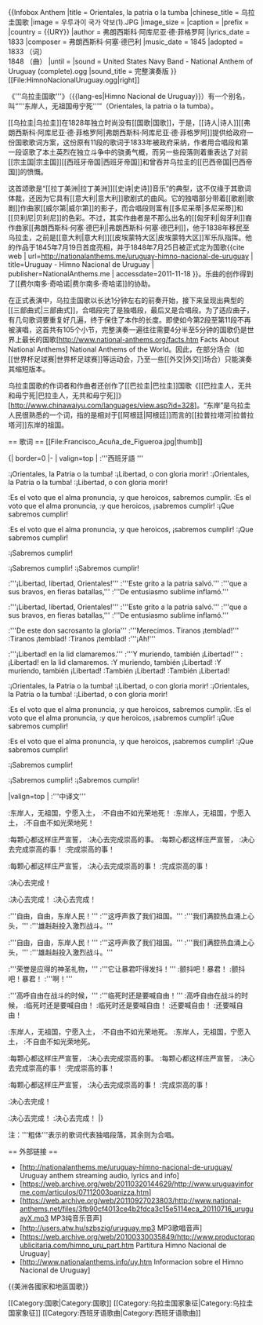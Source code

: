 {{Infobox Anthem
|title         = Orientales, la patria o la tumba
|chinese_title = 乌拉圭国歌
|image         = 우루과이 국가 악보(1).JPG
|image_size    =
|caption       =
|prefix        = 
|country       = {{URY}}
|author        = 弗朗西斯科·阿库尼亚·德·菲格罗阿
|lyrics_date   = 1833
|composer      = 弗朗西斯科·何塞·德巴利
|music_date    = 1845
|adopted       = 1833 （词）<br />1848 （曲）
|until         =
|sound         = United States Navy Band - National Anthem of Uruguay (complete).ogg
|sound_title   = 完整演奏版
}}
[[File:HimnoNacionalUruguay.ogg|right]]

《'''乌拉圭国歌'''》（{{lang-es|Himno Nacional de Uruguay}}）有一个别名，叫“'''东岸人，无祖国毋宁死'''”（Orientales, la patria o la tumba）。

[[乌拉圭|乌拉圭]]在1828年独立时尚没有[[国歌|国歌]]，于是，[[诗人|诗人]][[弗朗西斯科·阿库尼亚·德·菲格罗阿|弗朗西斯科·阿库尼亚·德·菲格罗阿]]提供给政府一份国歌歌词方案，这份原有11段的歌词于1833年被政府采纳，作者用合唱段和第一段讴歌了本土英烈在独立斗争中的骁勇气概，而另一些段落则着重表达了对前[[宗主国|宗主国]][[西班牙帝国|西班牙帝国]]和曾吞并乌拉圭的[[巴西帝国|巴西帝国]]的愤慨。

这首颂歌是“[[拉丁美洲|拉丁美洲]][[史诗|史诗]]音乐”的典型，这不仅缘于其歌词体裁，还因为它具有[[意大利|意大利]]歌剧式的曲风。它的独唱部分带着[[歌剧|歌剧]]作曲家[[威尔第|威尔第]]的影子，而合唱段则富有[[多尼采蒂|多尼采蒂]]和[[贝利尼|贝利尼]]的色彩。不过，其实作曲者是不那么出名的[[匈牙利|匈牙利]]裔作曲家[[弗朗西斯科·何塞·德巴利|弗朗西斯科·何塞·德巴利]]，他于1838年移民至乌拉圭，之前是[[意大利|意大利]][[皮埃蒙特大区|皮埃蒙特大区]]军乐队指挥。他的作品于1845年7月19日首度亮相，并于1848年7月25日被正式定为国歌<ref>{{cite web | url=http://nationalanthems.me/uruguay-himno-nacional-de-uruguay | title=Uruguay - Himno Nacional de Uruguay | publisher=NationalAnthems.me | accessdate=2011-11-18 }}</ref>。乐曲的创作得到了[[费尔南多·奇哈诺|费尔南多·奇哈诺]]的协助。

在正式表演中，乌拉圭国歌以长达1分钟左右的前奏开始，接下来呈现出典型的[[三部曲式|三部曲式]]，合唱段完了是独唱段，最后又是合唱段。为了适应曲子，有几句歌词要重复好几遍，终于保住了本作的长度。即使如今第2段至第11段不再被演唱，这首共有105个小节，完整演奏一遍往往需要4分半至5分钟的国歌仍是世界上最长的国歌<ref>[http://www.national-anthems.org/facts.htm Facts About National Anthems] National Anthems of the World</ref>。因此，在部分场合（如[[世界杯足球赛|世界杯足球赛]]等运动会，乃至一些[[外交|外交]]场合）只能演奏其缩短版本。

乌拉圭国歌的作词者和作曲者还创作了[[巴拉圭|巴拉圭]]国歌《[[巴拉圭人，无共和毋宁死|巴拉圭人，无共和毋宁死]]》<ref name="Ref1">[http://www.chinawaiyu.com/languages/view.asp?id=328]</ref>。“东岸”是乌拉圭人民很熟悉的一个词，指的是相对于[[阿根廷|阿根廷]]而言的[[拉普拉塔河|拉普拉塔河]]东岸的祖国。

== 歌词 ==
[[File:Francisco_Acuña_de_Figueroa.jpg|thumb]]


{| border=0
|-
| valign=top |
:'''西班牙語 '''

:¡Orientales, la Patria o la tumba!
:¡Libertad, o con gloria morir!
:¡Orientales, la Patria o la tumba!
:¡Libertad, o con gloria morir!

:Es el voto que el alma pronuncia,
:y que heroicos, sabremos cumplir.
:Es el voto que el alma pronuncia,
:y que heroicos, ¡sabremos cumplir!
:¡Que sabremos cumplir!

:Es el voto que el alma pronuncia,
:y que heroicos, ¡sabremos cumplir!
:¡Que sabremos cumplir!

:¡Sabremos cumplir!

:¡Sabremos cumplir!
:¡Sabremos cumplir!

:'''¡Libertad, libertad, Orientales!'''
:'''Este grito a la patria salvó.'''
:'''que a sus bravos, en fieras batallas,'''
:'''De entusiasmo sublime inflamó.'''

:'''¡Libertad, libertad, Orientales!'''
:'''Este grito a la patria salvó.'''
:'''que a sus bravos, en fieras batallas,'''
:'''De entusiasmo sublime inflamó.'''

:'''De este don sacrosanto la gloria'''
:'''Merecimos. Tiranos ¡temblad!'''
:Tiranos ¡temblad!
:Tiranos ¡temblad!
:'''¡Ah!'''

:'''¡Libertad! en la lid clamaremos.'''
:'''Y muriendo, también ¡Libertad!'''
:¡Libertad! en la lid clamaremos.
:Y muriendo, también ¡Libertad!
:Y muriendo, también ¡Libertad!
:También ¡Libertad!
:También ¡Libertad!

:¡Orientales, la Patria o la tumba!
:¡Libertad, o con gloria morir!
:¡Orientales, la Patria o la tumba!
:¡Libertad, o con gloria morir!

:Es el voto que el alma pronuncia,
:y que heroicos, sabremos cumplir.
:Es el voto que el alma pronuncia,
:y que heroicos, ¡sabremos cumplir!
:¡Que sabremos cumplir!

:Es el voto que el alma pronuncia,
:y que heroicos, ¡sabremos cumplir!
:¡Que sabremos cumplir!

:¡Sabremos cumplir!

:¡Sabremos cumplir!
:¡Sabremos cumplir!

|valign=top |
:'''中译文'''

:东岸人，无祖国，宁愿入土，
:不自由不如光荣地死！
:东岸人，无祖国，宁愿入土，
:不自由不如光荣地死！

:每颗心都这样庄严宣誓，
:决心去完成崇高的事。
:每颗心都这样庄严宣誓，
:决心去完成崇高的事！
:完成崇高的事！

:每颗心都这样庄严宣誓，
:决心去完成崇高的事！
:完成崇高的事！

:决心去完成！

:决心去完成！
:决心去完成！

:'''自由，自由，东岸人民！'''
:'''这呼声救了我们祖国。'''
:'''我们满腔热血涌上心头，'''
:'''雄赳赳投入激烈战斗。'''

:'''自由，自由，东岸人民！'''
:'''这呼声救了我们祖国。'''
:'''我们满腔热血涌上心头，'''
:'''雄赳赳投入激烈战斗。'''

:'''荣誉是应得的神圣礼物，'''
:'''它让暴君吓得发抖！'''
:颤抖吧！暴君！
:颤抖吧！暴君！
:'''啊！'''

:'''高呼自由在战斗的时候，'''
:'''临死时还是要喊自由！'''
:高呼自由在战斗的时候，
:临死时还是要喊自由！
:临死时还是要喊自由！
:还要喊自由！
:还要喊自由！

:东岸人，无祖国，宁愿入土，
:不自由不如光荣地死。
:东岸人，无祖国，宁愿入土，
:不自由不如光荣地死。

:每颗心都这样庄严宣誓，
:决心去完成崇高的事。
:每颗心都这样庄严宣誓，
:决心去完成崇高的事！
:完成崇高的事！

:每颗心都这样庄严宣誓，
:决心去完成崇高的事！
:完成崇高的事！

:决心去完成！

:决心去完成！
:决心去完成！
|}

注：'''粗体'''表示的歌词代表独唱段落，其余则为合唱。

== 外部链接 ==
<references/>
* [http://nationalanthems.me/uruguay-himno-nacional-de-uruguay/ Uruguay anthem streaming audio, lyrics and info]
* [https://web.archive.org/web/20110320144629/http://www.uruguayinforme.com/articulos/07112003panizza.htm]
* [https://web.archive.org/web/20110927023803/http://www.national-anthems.net/files/3fb90cf4013ce4b2fdca3c15e5114eca_20110716_uruguayX.mp3 MP3纯音乐音声]
* [http://users.atw.hu/szbszig/uruguay.mp3 MP3歌唱音声]
* [https://web.archive.org/web/20100330035849/http://www.productorapublicitaria.com/himno_uru_part.htm Partitura Himno Nacional de Uruguay]
* [http://www.nationalanthems.info/uy.htm Informacion sobre el Himno Nacional de Uruguay]

{{美洲各國家和地區国歌}}

[[Category:国歌|Category:国歌]]
[[Category:乌拉圭国家象征|Category:乌拉圭国家象征]]
[[Category:西班牙语歌曲|Category:西班牙语歌曲]]